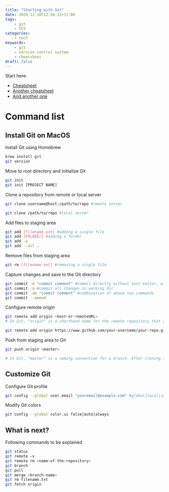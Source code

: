 ```yaml
---
title: "Starting with Git"
date: 2020-12-10T12:50:13+11:00
tags:
    - git
    - VCS
categories:
    - tech
keywords:
    - git
    - version control system
    - cheatsheet
draft: false
---
```


Start here:
- [Cheatsheet](https://cdn.rawgit.com/hostinger/banners/cc2e0268/tutorials/pdf/GIT-cheat-sheet.pdf)
- [Another cheatsheet](https://confluence.atlassian.com/bitbucketserver/basic-git-commands-776639767.html)
- [And another one](https://www.atlassian.com/git/tutorials/atlassian-git-cheatsheet)

# Command list

## Install Git on MacOS

Install Git using Homebrew
```bash
brew install git
git version
```

Move to root directory and initialize Git
```bash
git init
git init [PROJECT NAME]
```

Clone a repository from remote or local server
```bash
git clone username@host:/path/to/repo #remote server

git clone /path/to/repo #local server
```

Add files to staging area
```bash
git add [filename.ext] #adding a single file
git add [FOLDER/] #adding a folder
git add -p
git add --all .
```

Remove files from staging area
```bash
git rm [filename.ext] #removing a single file
```

Capture changes and save to the Git directory
```bash
git commit -m "commit comment" #commit directly without text editor, with comments
git commit -a #commit all changes in working dir
git commit -am "commit comment" #combination of above two commands
git commit --amend
```

Configure remote origin
```bash
git remote add origin <host-or-remoteURL>
# In Git, "origin" is a shorthand name for the remote repository that a project was originally cloned from. More precisely, it is used instead of that original repository's URL

git remote add origin https://www.github.com/your-username/your-repo.git #example github connection

```

Push from staging area to Git
```bash
git push origin <master>

# In Git, "master" is a naming convention for a branch. After cloning (downloading) a project from a remote server, the resulting local repository has a single local branch: the so-called "master" branch. This means that "master" can be seen as a repository's "default" branch.
```

## Customize Git

Configure Git profile
```bash
git config --global user.email "youremail@example.com" #global|local|system
```

Modify Git colors
```bash
git config --global color.ui false|auto|always
```

## What is next?

Following commands to be explained
```bash
git status
git remote –v
git remote rm <name-of-the-repository>
git branch
git pull
git merge <branch-name>
git rm filename.txt
git fetch origin
```